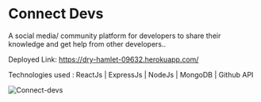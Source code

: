 # Connect Devs

A social media/ community platform for developers to share their knowledge and get help from other developers..

Deployed Link: https://dry-hamlet-09632.herokuapp.com/

Technologies used : ReactJs | ExpressJs | NodeJs | MongoDB | Github API



![Connect-devs](https://user-images.githubusercontent.com/61664827/137029713-e9be6e71-3da6-45b5-aa65-afbb9e0a1533.png)
